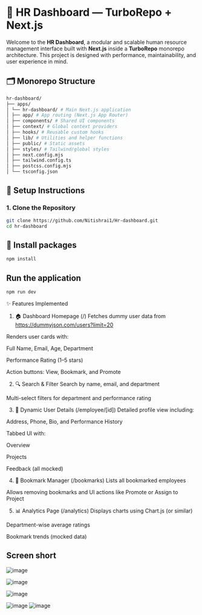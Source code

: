 # 🧠 HR Dashboard — TurboRepo + Next.js

Welcome to the **HR Dashboard**, a modular and scalable human resource management interface built with **Next.js** inside a **TurboRepo** monorepo architecture. This project is designed with performance, maintainability, and user experience in mind.

## 🗂️ Monorepo Structure
```bash
hr-dashboard/
├── apps/
│ └── hr-dashboard/ # Main Next.js application
│ ├── app/ # App routing (Next.js App Router)
│ ├── components/ # Shared UI components
│ ├── context/ # Global context providers
│ ├── hooks/ # Reusable custom hooks
│ ├── lib/ # Utilities and helper functions
│ ├── public/ # Static assets
│ ├── styles/ # Tailwind/global styles
│ ├── next.config.mjs
│ ├── tailwind.config.ts
│ ├── postcss.config.mjs
│ └── tsconfig.json
```

## 🚀 Setup Instructions

### 1. Clone the Repository

```bash
git clone https://github.com/Nitishrai1/Hr-dashboard.git
cd hr-dashboard
```

## 🚀 Install packages
```bash
npm install
```

## Run the application 
```bash
npm run dev
```

✨ Features Implemented
1. 🏠 Dashboard Homepage (/)
Fetches dummy user data from https://dummyjson.com/users?limit=20

Renders user cards with:

Full Name, Email, Age, Department

Performance Rating (1–5 stars)

Action buttons: View, Bookmark, and Promote

2. 🔍 Search & Filter
Search by name, email, and department

Multi-select filters for department and performance rating

3. 👤 Dynamic User Details (/employee/[id])
Detailed profile view including:

Address, Phone, Bio, and Performance History

Tabbed UI with:

Overview

Projects

Feedback (all mocked)

4. 📌 Bookmark Manager (/bookmarks)
Lists all bookmarked employees

Allows removing bookmarks and UI actions like Promote or Assign to Project

5. 📊 Analytics Page (/analytics)
Displays charts using Chart.js (or similar)

Department-wise average ratings

Bookmark trends (mocked data)

## Screen short



![image](https://github.com/user-attachments/assets/a904d327-0dd6-43a0-af34-978e4812d01b)

![image](https://github.com/user-attachments/assets/de29e25d-4518-43a7-9f6b-9c9b24f32412)

![image](https://github.com/user-attachments/assets/fa72a735-1704-462f-84e4-34ffb911e7e8)


![image](https://github.com/user-attachments/assets/6458b48f-3757-41ff-98b3-57f74d9ef77c)
![image](https://github.com/user-attachments/assets/1b87325d-2c63-4035-8cfc-3292e64344ff)




